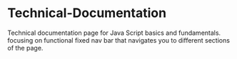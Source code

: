 # Technical-Documentation
Technical documentation page for Java Script basics and fundamentals. focusing on functional fixed nav bar that navigates you to different sections of the page. 
